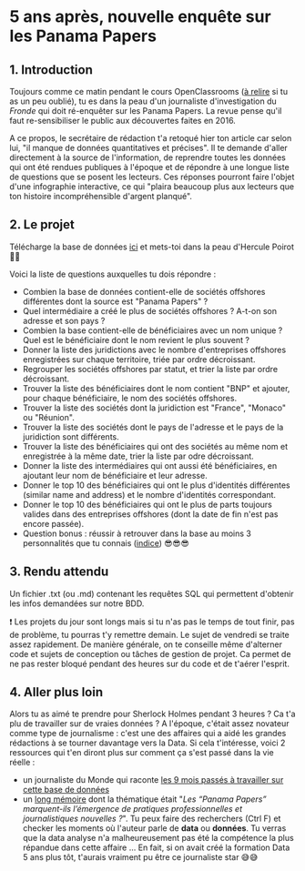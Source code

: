 # 5 ans après, nouvelle enquête sur les Panama Papers

## 1. Introduction
Toujours comme ce matin pendant le cours OpenClassrooms ([à relire](https://openclassrooms.com/fr/courses/4449026-initiez-vous-a-lalgebre-relationnelle-avec-le-langage-sql/4539106-explorez-les-panama-papers) si tu as un peu oublié), tu es dans la peau d'un journaliste d'investigation du *Fronde* qui doit ré-enquêter sur les Panama Papers. La revue pense qu'il faut re-sensibiliser le public aux découvertes faites en 2016.

A ce propos, le secrétaire de rédaction t'a retoqué hier ton article car selon lui, "il manque de données quantitatives et précises". Il te demande d'aller directement à la source de l'information, de reprendre toutes les données qui ont été rendues publiques à l'époque et de répondre à une longue liste de questions que se posent les lecteurs. Ces réponses pourront faire l'objet d'une infographie interactive, ce qui "plaira beaucoup plus aux lecteurs que ton histoire incompréhensible d'argent planqué".

## 2. Le projet

Télécharge la base de données [ici](https://s3-eu-west-1.amazonaws.com/static.oc-static.com/prod/courses/files/parcours-data-analyst/Cours_initiez-vous-a-lalgebre-relationnelle-avec-le-langage-sql/database_sqlite3.zip) et mets-toi dans la peau d'Hercule Poirot  🔎🔎

Voici la liste de questions auxquelles tu dois répondre : 

- Combien la base de données contient-elle de sociétés offshores différentes dont la source est "Panama Papers" ?
- Quel intermédiaire a créé le plus de sociétés offshores ? A-t-on son adresse et son pays ?
- Combien la base contient-elle de bénéficiaires avec un nom unique ? Quel est le bénéficiaire dont le nom revient le plus souvent ? 
- Donner la liste des juridictions avec le nombre d'entreprises offshores enregistrées sur chaque territoire, triée par ordre décroissant.
- Regrouper les sociétés offshores par statut, et trier la liste par ordre décroissant.
- Trouver la liste des bénéficiaires dont le nom contient "BNP" et ajouter, pour chaque bénéficiaire, le nom des sociétés offshores.
- Trouver la liste des sociétés dont la juridiction est "France", "Monaco" ou "Réunion".
- Trouver la liste des sociétés dont le pays de l'adresse et le pays de la juridiction sont différents.
- Trouver la liste des bénéficiaires qui ont des sociétés au même nom et enregistrée à la même date, trier la liste par odre décroissant.
- Donner la liste des intermédiaires qui ont aussi été bénéficiaires, en ajoutant leur nom de bénéficiaire et leur adresse.
- Donner le top 10 des bénéficiaires qui ont le plus d'identités différentes (similar name and address) et le nombre d'identités correspondant.
- Donner le top 10 des bénéficiaires qui ont le plus de parts toujours valides dans des entreprises offshores (dont la date de fin n'est pas encore passée).
- Question bonus : réussir à retrouver dans la base au moins 3 personnalités que tu connais ([indice](https://fr.wikipedia.org/wiki/Liste_des_personnes_cit%C3%A9es_dans_les_Panama_Papers)) 😎😎😎

## 3. Rendu attendu
Un fichier .txt (ou .md) contenant les requêtes SQL qui permettent d'obtenir les infos demandées sur notre BDD.

❗️ Les projets du jour sont longs mais si tu n'as pas le temps de tout finir, pas de problème, tu pourras t'y remettre demain. Le sujet de vendredi se traite assez rapidement. De manière générale, on te conseille même d'alterner code et sujets de conception ou tâches de gestion de projet. Ca permet de ne pas rester bloqué pendant des heures sur du code et de t'aérer l'esprit. 

## 4. Aller plus loin
Alors tu as aimé te prendre pour Sherlock Holmes pendant 3 heures ? Ca t'a plu de travailler sur de vraies données ? A l'époque, c'était assez novateur comme type de journalisme : c'est une des affaires qui a aidé les grandes rédactions à se tourner davantage vers la Data. 
Si cela t'intéresse, voici 2 ressources qui t'en diront plus sur comment ça s'est passé dans la vie réelle :
- un journaliste du Monde qui raconte [les 9 mois passés à travailler sur cette base de données](https://www.lejdd.fr/Medias/Presse-ecrite/Comment-nous-avons-travaille-pendant-9-mois-sur-Panama-Papers-779799)
- un [long mémoire](https://dumas.ccsd.cnrs.fr/dumas-02996658/document) dont la thématique était "*Les “Panama Papers” marquent-ils l’émergence de pratiques professionnelles et journalistiques nouvelles ?*". Tu peux faire des recherchers (Ctrl F) et checker les moments où l'auteur parle de **data** ou **données**. Tu verras que la data analyse n'a malheureusement pas été la compétence la plus répandue dans cette affaire ... En fait, si on avait créé la formation Data 5 ans plus tôt, t'aurais vraiment pu être ce journaliste star 😅😅

